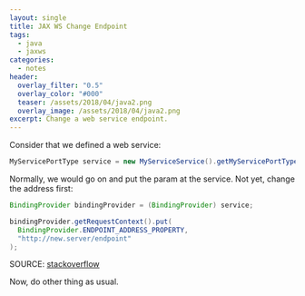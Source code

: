 ```yaml
---
layout: single
title: JAX WS Change Endpoint
tags:
  - java
  - jaxws
categories:
  - notes
header:
  overlay_filter: "0.5"
  overlay_color: "#000"
  teaser: /assets/2018/04/java2.png
  overlay_image: /assets/2018/04/java2.png
excerpt: Change a web service endpoint.
---
```

Consider that we defined a web service:

```java
MyServicePortType service = new MyServiceService().getMyServicePortType();
```

Normally, we would go on and put the param at the service. Not yet, change the address first:

```java
BindingProvider bindingProvider = (BindingProvider) service;

bindingProvider.getRequestContext().put(
  BindingProvider.ENDPOINT_ADDRESS_PROPERTY,
  "http://new.server/endpoint"
);
```

SOURCE:
[stackoverflow](https://stackoverflow.com/a/3569291)

Now, do other thing as usual.